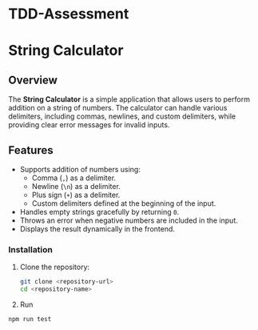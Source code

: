 # TDD-Assessment

# String Calculator

## Overview

The **String Calculator** is a simple application that allows users to perform addition on a string of numbers. The calculator can handle various delimiters, including commas, newlines, and custom delimiters, while providing clear error messages for invalid inputs.

## Features

- Supports addition of numbers using:
  - Comma (`,`) as a delimiter.
  - Newline (`\n`) as a delimiter.
  - Plus sign (`+`) as a delimiter.
  - Custom delimiters defined at the beginning of the input.
- Handles empty strings gracefully by returning `0`.
- Throws an error when negative numbers are included in the input.
- Displays the result dynamically in the frontend.

### Installation

1. Clone the repository:

   ```bash
   git clone <repository-url>
   cd <repository-name>
   ```

2. Run

```bash
npm run test
```
